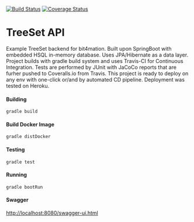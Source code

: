 [![Build Status](https://travis-ci.com/harmony1358/treeset.svg?branch=master)](https://travis-ci.com/harmony1358/treeset) [![Coverage Status](https://coveralls.io/repos/github/harmony1358/treeset/badge.svg)](https://coveralls.io/github/harmony1358/treeset)

# TreeSet API

Example TreeSet backend for bit4mation.
Built upon SpringBoot with embedded HSQL in-memory database. Uses JPA/Hibernate as a data layer.
Project builds with gradle build system and uses Travis-CI for Continuous Integration.
Tests are performed by JUnit with JaCoCo reports that are furher pushed to Coveralls.io from Travis.
This project is ready to deploy on any env with one-click or/and by automated CD pipeline.
Deployment was tested on Heroku.

#### Building

`gradle build`

#### Build Docker Image

`gradle distDocker`

#### Testing

`gradle test`

#### Running

`gradle bootRun`

#### Swagger
[http://localhost:8080/swagger-ui.html](http://localhost:8080/swagger-ui.html)


